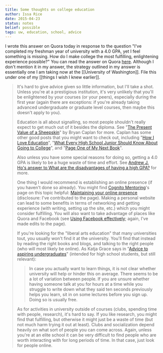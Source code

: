 ```yaml
---
title: Some thoughts on college education
author: Issa Rice
date: 2015-04-23
status: notes
belief: possible
tags: uw, education, school, advice
---
```


I wrote this answer on Quora today in response to the question "I've completed my freshman year of university with a 4.0 GPA, yet I feel something is missing. How do I make college the most fulfilling, enlightening experience possible?"
You can read the answer on Quora [here](https://www.quora.com/Ive-completed-my-freshman-year-of-university-with-a-4-0-GPA-yet-I-feel-something-is-missing-How-do-I-make-college-the-most-fulfilling-enlightening-experience-possible/answer/Issa-Rice).
Although I don't mention it in my answer, the strategy outlined in my
answer is essentially one I am taking now at the [[University of Washington]].
File this under one of my [[things I wish I knew earlier]].

> It's hard to give advice given so little information, but
> I'll take a shot. Unless you're at a prestigious
> institution, it's very unlikely that you'll be enlightened
> by your courses (or your peers), especially during the first
> year (again there are exceptions: if you're already taking
> advanced undergraduate or graduate level courses, then maybe
> this doesn't apply to you).
> 
> Education is all about signalling, so most people shouldn't
> really expect to get much out of it besides the diploma. See
> "[The Present Value of a
> Sheepskin](http://econlog.econlib.org/archives/2012/01/the_present_val.html)"
> by Bryan Caplan for more. Caplan has some other good posts
> that you might want to check out, including "[How I Love
> Education](http://econlog.econlib.org/archives/2012/07/how_i_love_educ.html)",
> "[What Every High School Junior Should Know About Going to
> College](http://econlog.econlib.org/archives/2014/09/what_every_high.html)",
> and "[Page One of My Next
> Book](http://econlog.econlib.org/archives/2007/03/page_one_of_my.html)".
> 
> Also unless you have some special reasons for doing so,
> getting a 4.0 GPA is likely to be a huge waste of time and
> effort. See [Andrew J. Ho's answer to What are the
> disadvantages of having a high
> GPA?](https://www.quora.com/What-are-the-disadvantages-of-having-a-high-GPA/answer/Andrew-J-Ho)
> for more.
> 
> One thing I would recommend is establishing an online
> presence (if you haven't done so already). You might find
> [Cognito
> Mentoring](https://www.quora.com/Cognito-Mentoring)'s page
> on this topic helpful: [Maintaining your online
> presence](http://info.cognitomentoring.org/wiki/Maintaining_your_online_presence)
> (disclosure: I've contributed to the page). Making a
> personal website can lead to some benefits in terms of
> networking and getting experience (with writing, setting up
> the site, etc.) which you might consider fulfilling. You
> will also want to take advantage of places like Quora and
> Facebook (see [Using Facebook
> effectively](http://info.cognitomentoring.org/wiki/Using_Facebook_effectively);
> again, I've made edits to the page).
> 
> If you're looking for the "liberal arts education" that many
> universities tout, you usually won't find it at the
> university. You'll find that instead by reading the right
> books and blogs, and talking to the right people (who will
> most likely be online). As Katja Grace says in "[Advice to
> aspiring
> undergraduates](https://meteuphoric.wordpress.com/2011/04/19/advice-to-aspiring-undergraduates/)"
> (intended for high school students, but still relevant):
> 
> > In case you actually want to learn things, it is not clear
> > whether university will help or hinder this on average.
> > There seems to be a lot of variation between people. If
> > you are unsure whether having someone talk at you for
> > hours at a time while you struggle to write down what they
> > said ten seconds previously helps you learn, sit in on
> > some lectures before you sign up. Doing so is usually
> > free.
> 
> As for activities in university outside of courses (clubs,
> spending time with people, research), it's hard to say. If
> you like research, you might find that fulfilling, but
> otherwise it might just be a waste of time (but not much
> harm trying it out at least). Clubs and socialization depend
> heavily on what sort of people you can come across. Again,
> unless you're at an elite school it can be very difficult to
> find people who are worth interacting with for long periods
> of time. In that case, just look for people online.
